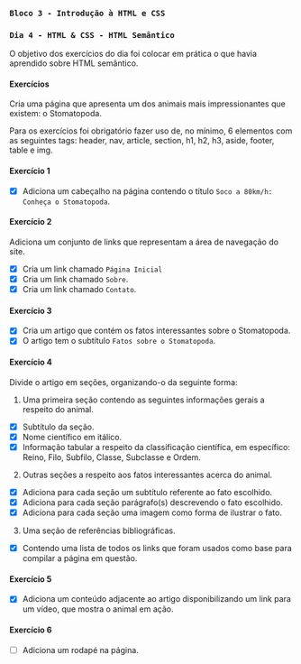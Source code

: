 ### `Bloco 3 - Introdução à HTML e CSS`

### `Dia 4 - HTML & CSS - HTML Semântico`

O objetivo dos exercícios do dia foi colocar em prática o que havia aprendido sobre HTML semântico.

#### Exercícios

Cria uma página que apresenta um dos animais mais impressionantes que existem: o Stomatopoda.

Para os exercícios foi obrigatório fazer uso de, no mínimo, 6 elementos com as seguintes tags: header, nav, article, section, h1, h2, h3, aside, footer, table e img.

#### Exercício 1

- [x] Adiciona um cabeçalho na página contendo o título `Soco a 80km/h: Conheça o Stomatopoda`.

#### Exercício 2

Adiciona um conjunto de links que representam a área de navegação do site.

- [x] Cria um link chamado `Página Inicial`
- [x] Cria um link chamado `Sobre`.
- [x] Cria um link chamado `Contato`.

#### Exercício 3

- [x] Cria um artigo que contém os fatos interessantes sobre o Stomatopoda.
- [x] O artigo tem o subtítulo `Fatos sobre o Stomatopoda`.

#### Exercício 4

Divide o artigo em seções, organizando-o da seguinte forma:

1. Uma primeira seção contendo as seguintes informações gerais a respeito do animal.

- [x] Subtítulo da seção.
- [x] Nome científico em itálico.
- [x] Informação tabular a respeito da classificação científica, em específico: Reino, Filo, Subfilo, Classe, Subclasse e Ordem.

2. Outras seções a respeito aos fatos interessantes acerca do animal.

- [x] Adiciona para cada seção um subtítulo referente ao fato escolhido.
- [x] Adiciona para cada seção parágrafo(s) descrevendo o fato escolhido.
- [x] Adiciona para cada seção uma imagem como forma de ilustrar o fato.

3. Uma seção de referências bibliográficas.

- [x] Contendo uma lista de todos os links que foram usados como base para compilar a página em questão.

#### Exercício 5

- [x] Adiciona um conteúdo adjacente ao artigo disponibilizando um link para um vídeo, que mostra o animal em ação.

#### Exercício 6

- [ ] Adiciona um rodapé na página.
